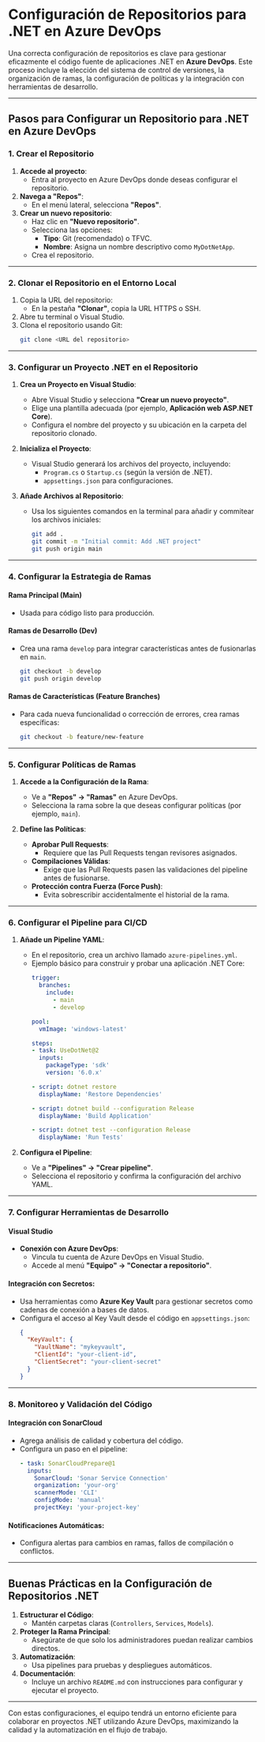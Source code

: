 # Configuración de Repositorios para .NET en Azure DevOps

Una correcta configuración de repositorios es clave para gestionar eficazmente el código fuente de aplicaciones .NET en **Azure DevOps**. Este proceso incluye la elección del sistema de control de versiones, la organización de ramas, la configuración de políticas y la integración con herramientas de desarrollo.

---

## Pasos para Configurar un Repositorio para .NET en Azure DevOps

### **1. Crear el Repositorio**

1. **Accede al proyecto**:
   - Entra al proyecto en Azure DevOps donde deseas configurar el repositorio.
2. **Navega a "Repos"**:
   - En el menú lateral, selecciona **"Repos"**.
3. **Crear un nuevo repositorio**:
   - Haz clic en **"Nuevo repositorio"**.
   - Selecciona las opciones:
     - **Tipo**: Git (recomendado) o TFVC.
     - **Nombre**: Asigna un nombre descriptivo como `MyDotNetApp`.
   - Crea el repositorio.

---

### **2. Clonar el Repositorio en el Entorno Local**

1. Copia la URL del repositorio:
   - En la pestaña **"Clonar"**, copia la URL HTTPS o SSH.
2. Abre tu terminal o Visual Studio.
3. Clona el repositorio usando Git:
   ```bash
   git clone <URL del repositorio>
   ```

---

### **3. Configurar un Proyecto .NET en el Repositorio**

1. **Crea un Proyecto en Visual Studio**:
   - Abre Visual Studio y selecciona **"Crear un nuevo proyecto"**.
   - Elige una plantilla adecuada (por ejemplo, **Aplicación web ASP.NET Core**).
   - Configura el nombre del proyecto y su ubicación en la carpeta del repositorio clonado.
   
2. **Inicializa el Proyecto**:
   - Visual Studio generará los archivos del proyecto, incluyendo:
     - `Program.cs` o `Startup.cs` (según la versión de .NET).
     - `appsettings.json` para configuraciones.

3. **Añade Archivos al Repositorio**:
   - Usa los siguientes comandos en la terminal para añadir y commitear los archivos iniciales:
     ```bash
     git add .
     git commit -m "Initial commit: Add .NET project"
     git push origin main
     ```

---

### **4. Configurar la Estrategia de Ramas**

#### **Rama Principal (Main)**
- Usada para código listo para producción.

#### **Ramas de Desarrollo (Dev)**
- Crea una rama `develop` para integrar características antes de fusionarlas en `main`.
  ```bash
  git checkout -b develop
  git push origin develop
  ```

#### **Ramas de Características (Feature Branches)**
- Para cada nueva funcionalidad o corrección de errores, crea ramas específicas:
  ```bash
  git checkout -b feature/new-feature
  ```

---

### **5. Configurar Políticas de Ramas**

1. **Accede a la Configuración de la Rama**:
   - Ve a **"Repos" → "Ramas"** en Azure DevOps.
   - Selecciona la rama sobre la que deseas configurar políticas (por ejemplo, `main`).

2. **Define las Políticas**:
   - **Aprobar Pull Requests**:
     - Requiere que las Pull Requests tengan revisores asignados.
   - **Compilaciones Válidas**:
     - Exige que las Pull Requests pasen las validaciones del pipeline antes de fusionarse.
   - **Protección contra Fuerza (Force Push)**:
     - Evita sobrescribir accidentalmente el historial de la rama.

---

### **6. Configurar el Pipeline para CI/CD**

1. **Añade un Pipeline YAML**:
   - En el repositorio, crea un archivo llamado `azure-pipelines.yml`.
   - Ejemplo básico para construir y probar una aplicación .NET Core:
     ```yaml
     trigger:
       branches:
         include:
           - main
           - develop

     pool:
       vmImage: 'windows-latest'

     steps:
     - task: UseDotNet@2
       inputs:
         packageType: 'sdk'
         version: '6.0.x'

     - script: dotnet restore
       displayName: 'Restore Dependencies'

     - script: dotnet build --configuration Release
       displayName: 'Build Application'

     - script: dotnet test --configuration Release
       displayName: 'Run Tests'
     ```

2. **Configura el Pipeline**:
   - Ve a **"Pipelines" → "Crear pipeline"**.
   - Selecciona el repositorio y confirma la configuración del archivo YAML.

---

### **7. Configurar Herramientas de Desarrollo**

#### **Visual Studio**
- **Conexión con Azure DevOps**:
  - Vincula tu cuenta de Azure DevOps en Visual Studio.
  - Accede al menú **"Equipo" → "Conectar a repositorio"**.

#### **Integración con Secretos**:
- Usa herramientas como **Azure Key Vault** para gestionar secretos como cadenas de conexión a bases de datos.
- Configura el acceso al Key Vault desde el código en `appsettings.json`:
  ```json
  {
    "KeyVault": {
      "VaultName": "mykeyvault",
      "ClientId": "your-client-id",
      "ClientSecret": "your-client-secret"
    }
  }
  ```

---

### **8. Monitoreo y Validación del Código**

#### **Integración con SonarCloud**
- Agrega análisis de calidad y cobertura del código.
- Configura un paso en el pipeline:
  ```yaml
  - task: SonarCloudPrepare@1
    inputs:
      SonarCloud: 'Sonar Service Connection'
      organization: 'your-org'
      scannerMode: 'CLI'
      configMode: 'manual'
      projectKey: 'your-project-key'
  ```

#### **Notificaciones Automáticas**:
- Configura alertas para cambios en ramas, fallos de compilación o conflictos.

---

## Buenas Prácticas en la Configuración de Repositorios .NET

1. **Estructurar el Código**:
   - Mantén carpetas claras (`Controllers`, `Services`, `Models`).
2. **Proteger la Rama Principal**:
   - Asegúrate de que solo los administradores puedan realizar cambios directos.
3. **Automatización**:
   - Usa pipelines para pruebas y despliegues automáticos.
4. **Documentación**:
   - Incluye un archivo `README.md` con instrucciones para configurar y ejecutar el proyecto.

---

Con estas configuraciones, el equipo tendrá un entorno eficiente para colaborar en proyectos .NET utilizando Azure DevOps, maximizando la calidad y la automatización en el flujo de trabajo.